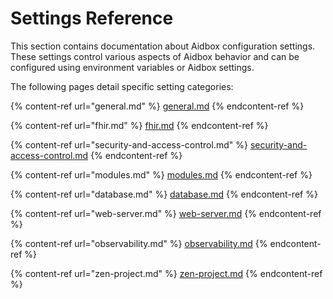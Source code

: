 # Settings Reference

This section contains documentation about Aidbox configuration settings. These settings control various aspects of Aidbox behavior and can be configured using environment variables or Aidbox settings.

The following pages detail specific setting categories:

{% content-ref url="general.md" %}
[general.md](general.md)
{% endcontent-ref %}

{% content-ref url="fhir.md" %}
[fhir.md](fhir.md)
{% endcontent-ref %}

{% content-ref url="security-and-access-control.md" %}
[security-and-access-control.md](./security-and-access-control.md)
{% endcontent-ref %}

{% content-ref url="modules.md" %}
[modules.md](modules.md)
{% endcontent-ref %}

{% content-ref url="database.md" %}
[database.md](database.md)
{% endcontent-ref %}

{% content-ref url="web-server.md" %}
[web-server.md](web-server.md)
{% endcontent-ref %}

{% content-ref url="observability.md" %}
[observability.md](observability.md)
{% endcontent-ref %}

{% content-ref url="zen-project.md" %}
[zen-project.md](zen-project.md)
{% endcontent-ref %}
